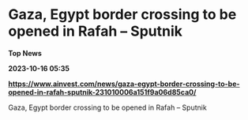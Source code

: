 # Gaza, Egypt border crossing to be opened in Rafah – Sputnik
**Top News**

**2023-10-16 05:35**

**https://www.ainvest.com/news/gaza-egypt-border-crossing-to-be-opened-in-rafah-sputnik-231010006a151f9a06d85ca0/**

Gaza, Egypt border crossing to be opened in Rafah – Sputnik